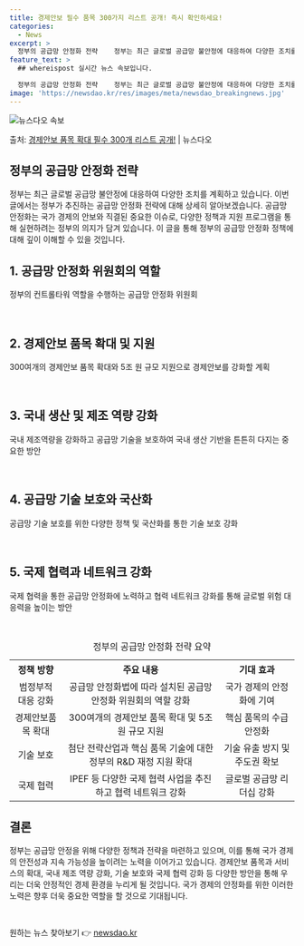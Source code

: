 ```yaml
---
title: 경제안보 필수 품목 300가지 리스트 공개! 즉시 확인하세요!
categories:
  - News
excerpt: >
  정부의 공급망 안정화 전략    정부는 최근 글로벌 공급망 불안정에 대응하여 다양한 조치를 계획하고 있습니다…
feature_text: >
  ## whereispost 실시간 뉴스 속보입니다.

  정부의 공급망 안정화 전략    정부는 최근 글로벌 공급망 불안정에 대응하여 다양한 조치를 계획하고 있습니다…
image: 'https://newsdao.kr/res/images/meta/newsdao_breakingnews.jpg'
---
```


![뉴스다오 속보](https://newsdao.kr/res/images/meta/newsdao_breakingnews.jpg)

<p>출처: <a href="https://newsdao.kr/4478" rel="dofollow">경제안보 품목 확대 필수 300개 리스트 공개!</a> | 뉴스다오</p>

<h2 data-ke-size="size26">정부의 공급망 안정화 전략</h2>
정부는 최근 글로벌 공급망 불안정에 대응하여 다양한 조치를 계획하고 있습니다. 이번 글에서는 정부가 추진하는 공급망 안정화 전략에 대해 상세히 알아보겠습니다. 공급망 안정화는 국가 경제의 안보와 직결된 중요한 이슈로, 다양한 정책과 지원 프로그램을 통해 실현하려는 정부의 의지가 담겨 있습니다. 이 글을 통해 정부의 공급망 안정화 정책에 대해 깊이 이해할 수 있을 것입니다.

<h2 data-ke-size="size26">1. 공급망 안정화 위원회의 역할</h2>
<p data-ke-size="size16">정부의 컨트롤타워 역할을 수행하는 공급망 안정화 위원회</p>
<br>

<h2 data-ke-size="size26">2. 경제안보 품목 확대 및 지원</h2>
<p data-ke-size="size16">300여개의 경제안보 품목 확대와 5조 원 규모 지원으로 경제안보를 강화할 계획</p>
<br>

<h2 data-ke-size="size26">3. 국내 생산 및 제조 역량 강화</h2>
<p data-ke-size="size16">국내 제조역량을 강화하고 공급망 기술을 보호하여 국내 생산 기반을 튼튼히 다지는 중요한 방안</p>
<br>

<h2 data-ke-size="size26">4. 공급망 기술 보호와 국산화</h2>
<p data-ke-size="size16">공급망 기술 보호를 위한 다양한 정책 및 국산화를 통한 기술 보호 강화</p>
<br>

<h2 data-ke-size="size26">5. 국제 협력과 네트워크 강화</h2>
<p data-ke-size="size16">국제 협력을 통한 공급망 안정화에 노력하고 협력 네트워크 강화를 통해 글로벌 위험 대응력을 높이는 방안</p>
<br>

<table>
  <caption>정부의 공급망 안정화 전략 요약</caption>
  <tr>
    <th>정책 방향</th>
    <th>주요 내용</th>
    <th>기대 효과</th>
  </tr>
  <tr>
    <td style="text-align: center;">범정부적 대응 강화</td>
    <td style="text-align: center;">공급망 안정화법에 따라 설치된 공급망 안정화 위원회의 역할 강화</td>
    <td style="text-align: center;">국가 경제의 안정화에 기여</td>
  </tr>
  <tr>
    <td style="text-align: center;">경제안보품목 확대</td>
    <td style="text-align: center;">300여개의 경제안보 품목 확대 및 5조 원 규모 지원</td>
    <td style="text-align: center;">핵심 품목의 수급 안정화</td>
  </tr>
  <tr>
    <td style="text-align: center;">기술 보호</td>
    <td style="text-align: center;">첨단 전략산업과 핵심 품목 기술에 대한 정부의 R&D 재정 지원 확대</td>
    <td style="text-align: center;">기술 유출 방지 및 주도권 확보</td>
  </tr>
  <tr>
    <td style="text-align: center;">국제 협력</td>
    <td style="text-align: center;">IPEF 등 다양한 국제 협력 사업을 추진하고 협력 네트워크 강화</td>
    <td style="text-align: center;">글로벌 공급망 리더십 강화</td>
  </tr>
</table>

<h2 data-ke-size="size26">결론</h2>
정부는 공급망 안정을 위해 다양한 정책과 전략을 마련하고 있으며, 이를 통해 국가 경제의 안전성과 지속 가능성을 높이려는 노력을 이어가고 있습니다. 경제안보 품목과 서비스의 확대, 국내 제조 역량 강화, 기술 보호와 국제 협력 강화 등 다양한 방안을 통해 우리는 더욱 안정적인 경제 환경을 누리게 될 것입니다. 국가 경제의 안정화를 위한 이러한 노력은 향후 더욱 중요한 역할을 할 것으로 기대됩니다. 

<p data-ke-size="size16">&nbsp;</p> 

원하는 뉴스 찾아보기 👉 <a href="https://newsdao.kr" rel="dofollow">newsdao.kr</a>



